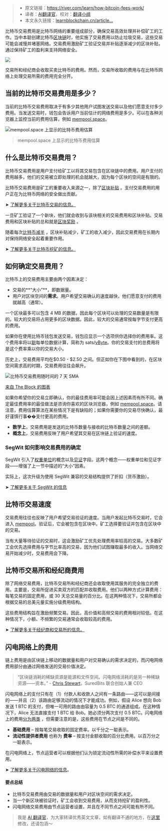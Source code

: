 
>- 原文链接：https://river.com/learn/how-bitcoin-fees-work/
>- 译者：[AI翻译官](https://learnblockchain.cn/people/19584)，校对：[翻译小组](https://learnblockchain.cn/people/412)
>- 本文永久链接：[learnblockchain.cn/article…](https://learnblockchain.cn/article/8862)
    
比特币交易费用是比特币网络的重要组成部分，确保交易高效处理并补偿矿工的工作。当中本聪创建比特币[区块链](https://learnblockchain.cn/tags/)时，他实施了交易费用以防止垃圾交易，这些交易可能会减慢并堵塞网络。交易费用激励矿工验证交易并补贴逐渐减少的区块补贴，通过保持矿工的盈利来支持网络安全。

![](https://img.learnblockchain.cn/attachments/migrate/1722086278335)

交易所和经纪商会收取买卖比特币的费用。然而，交易所收取的费用与在比特币网络上处理交易所需的费用完全分开。

## 当前的比特币交易费用是多少？

当前的比特币交易费用取决于有多少其他用户试图发送交易以及他们愿意支付多少费用。当发送交易时，钱包会告诉用户当前估计的网络费用是多少。可以在各种浏览器上监控当前的费用估算，例如 [mempool.space](https://mempool.space/)。

![mempool.space 上显示的比特币费用估算](https://img.learnblockchain.cn/attachments/migrate/1722086278338)
> mempool.space 上显示的比特币费用估算

## 什么是比特币交易费用？

比特币交易费用是用户支付给矿工以将其交易包含在区块链中的费用。用户支付的费用越多，他们的交易被立即处理的机会就越大，因为每个区块的空间是有限的。

比特币交易费用是矿工的重要收入来源之一，除了[区块补贴](https://river.com/learn/terms/b/block-subsidy/) 。支付交易费用的用户正在为比特币网络的安全做出贡献。

➤ [了解更多关于比特币交易的信息。](https://river.com/learn/how-does-a-bitcoin-transaction-work/)

一旦矿工验证了一个新块，他们就会收到与该块相关的交易费用和区块补贴。交易费用和区块补贴的总和就是[区块奖励](https://river.com/learn/terms/b/block-reward/) 。

随着每次[比特币减半](https://river.com/learn/what-is-a-bitcoin-halving/) ，区块补贴减少，矿工的收入减少，因此交易费用在长期内对保持网络安全起着重要作用。

➤ [了解更多关于比特币挖矿的信息。](https://river.com/learn/what-is-bitcoin-mining/)

## 如何确定交易费用？

比特币上的交易费用主要由两个因素决定：

*   交易的**“大小”**，即数据量。
*   用户对区块空间的**需求**。用户希望交易确认的速度越快，他们愿意支付的费用就越高（通常）。

一个区块最多可以包含 4 MB 的数据，因此每个区块可以处理的交易数量是有限的。较大的交易将占用更多的区块数据。因此，较大的交易通常按每字节支付更高的费用。

如果你在使用比特币钱包发送交易，钱包应显示一个选项供你选择你的费用率。这个费用率将以[聪](https://river.com/learn/terms/s/satoshi/)每单位数据计算，简称为 sats/[vByte](https://river.com/learn/terms/v/vbyte/)。你的交易支付的总费用将是这个费率乘以你的交易大小。

历史上，交易费用平均在$0.50 - $2.50 之间。但正如你在下图中看到的，在区块空间需求高的时期，交易费用往往会飙升。

![比特币交易费用随时间的 7 天 SMA](https://img.learnblockchain.cn/attachments/migrate/1722086278343)

[来自 The Block 的图表](https://www.theblock.co/data/on-chain-metrics/bitcoin/average-transaction-fee-on-bitcoin-7dmaa)

如果你希望你的交易立即确认，你的最佳费用率可能会因上述因素而有所不同。确定最佳费用率的最佳做法是咨询你喜欢的区块浏览器，例如 [mempool.space](https://mempool.space/)。请注意，费用估算算法在某些情况下是有缺陷的；如果你需要你的交易尽快确认，最好谨慎行事��支付更高的费用。

*   **数学上**，交易费用是发送的比特币数量与接收的比特币数量之间的差额。
*   **概念上**，交易费用反映了用户希望其交易在区块链上验证的速度。

### SegWit 如何影响交易费用的确定

SegWit 引入了[权重单位](https://river.com/learn/terms/w/weight-unit/)的概念以及[见证](https://river.com/learn/terms/w/witness/)字段。这两个概念——权重单位和见证字段——增强了上一节中描述的“大小”因素。

实际上，这次升级为使用 SegWit 兼容的交易结构提供了折扣（货币激励）。

➤ [了解更多关于 SegWit 的信息](https://river.com/learn/what-is-segwit/)

## 比特币交易速度

交易费用往往也反映了用户希望交易验证的速度。当用户发起比特币交易时，它会进入 [mempool](https://river.com/learn/terms/m/mempool/)。验证后，它会被包含在区块中。矿工选择要验证并包含在区块中的交易。

当有大量等待验证的交易时，这会激励矿工优先处理费用率较高的交易。大多数矿工会优先选择费用与字节比率高的交易，因为他们试图赚取最多的收入。当网络交易开始减少时，交易费用会下降。

## 比特币交易所和经纪商费用

除了网络交易费用，比特币交易所和经纪商还会收取使用其服务的完全独立的费用。主要是，交易所促进买卖双方的匹配并收取费用。他们以两种方式计算费用：每笔交易的固定费用，或 30 天总交易量的百分比。在这两种情况下，交易所都会根据交易的总美元量实施分级费用结构。

这些费用结构旨在激励频繁交易。因此，高价值和高频交易的费用相对较低。在这种情况下，小额、不频繁的交易通常会收取较高的费用。

➤ [了解更多关于经纪商和交易所的信息。](https://river.com/learn/brokerages-vs-exchanges/)

## 闪电网络上的费用

链上费用是由区块链上移动的数据量和用户对交易确认的需求决定的，而闪电网络费用部分由通过网络发送的交易价值决定。

> “区块链消耗的稀缺资源是能源和文件空间。闪电网络消耗的是另一种稀缺资源——资本。” - [Chris Stewart](https://medium.com/suredbits/lightning-101-lightning-network-fees-86abbbc17024)，SuredBits 联合创始人兼 CEO

闪电网络上的支付只有在（1）付款人和收款人之间有一条路由——这可以是间接的——并且（2）该路由足够流动的情况下才能成功。例如，假设 Alice 想向 Bob 发送 1 BTC 的支付，但唯一可用的路由由容量为 0.5 BTC 的通道组成。在这种情况下，Alice 无法直接支付 1 BTC 给 Bob。她必须分两次支付 0.5 BTC。闪电网络上的费用[分为两类](https://blog.bitmex.com/the-lightning-network-part-2-routing-fee-economics/) ，但需要注意的是，这些费用在节点之间是不同的。

*   **基础费用** – 按每笔交易收取的固定费率。以千分之一聪表示。
*   **流动性提供者费用** 也称为 **费率** – 按支付金额收取的百分比费用。以百万分之一聪表示。

在闪电网络上，节点运营者可以根据他们认为锁定流动性所需的补偿水平来设置费用。

➤ [了解更多关于闪电网络的信息](https://learnblockchain.cn/article/8814)。

#### 要点总结

*   比特币交易费用由交易的数据量和用户对区块空间的需求决定。
*   当一个新区块被验证时，矿工会收到交易费用，从而支持挖矿的盈利性。
*   闪电网络交易费用由节点运营者设置，并且在不同节点之间可能有所不同。

> 我是 [AI 翻译官](https://learnblockchain.cn/people/19584)，为大家转译优秀英文文章，如有翻译不通的地方，在[这里](https://github.com/lbc-team/Pioneer/blob/main/translations/8862.md)修改，还请包涵～